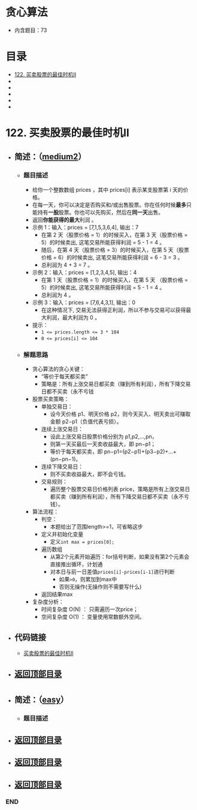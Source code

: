 # 贪心算法
- 内含题目：73

# 目录
<!-- GFM-TOC -->
* [122. 买卖股票的最佳时机II](#122-买卖股票的最佳时机ii)
* []()
* []()
* []()
* []()
* []()
<!-- GFM-TOC -->



# 122. 买卖股票的最佳时机II
- ## 简述：（[medium2](https://github.com/anliux/PracticePool/blob/master/LeetCode/docs/easy.md)）
  - ### 题目描述
    - 给你一个整数数组 prices ，其中 prices[i] 表示某支股票第 i 天的价格。
    - 在每一天，你可以决定是否购买和/或出售股票。你在任何时候**最多**只能持有**一股**股票。你也可以先购买，然后在**同一天**出售。
    - 返回**你能获得的最大**利润 。
    - 示例 1：输入：prices = [7,1,5,3,6,4], 输出：7
      - 在第 2 天（股票价格 = 1）的时候买入，在第 3 天（股票价格 = 5）的时候卖出, 这笔交易所能获得利润 = 5 - 1 = 4 。
      - 随后，在第 4 天（股票价格 = 3）的时候买入，在第 5 天（股票价格 = 6）的时候卖出, 这笔交易所能获得利润 = 6 - 3 = 3 。
      - 总利润为 4 + 3 = 7 。
    - 示例 2：输入：prices = [1,2,3,4,5], 输出：4
      - 在第 1 天（股票价格 = 1）的时候买入，在第 5 天 （股票价格 = 5）的时候卖出, 这笔交易所能获得利润 = 5 - 1 = 4 。
      - 总利润为 4 。
    - 示例 3：输入：prices = [7,6,4,3,1], 输出：0
      - 在这种情况下, 交易无法获得正利润，所以不参与交易可以获得最大利润，最大利润为 0 。
    - 提示：
      - `1 <= prices.length <= 3 * 104`
      - `0 <= prices[i] <= 104`
  - ### 解题思路
    - 贪心算法的贪心关键：
      - “等价于每天都买卖”
      - 策略是：所有上涨交易日都买卖（赚到所有利润），所有下降交易日都不买卖（永不亏钱
    - 股票买卖策略：
      - 单独交易日： 
        - 设今天价格 p1、明天价格 p2，则今天买入、明天卖出可赚取金额 p2−p1（负值代表亏损）。
      - 连续上涨交易日： 
        - 设此上涨交易日股票价格分别为 p1,p2,...,pn，
        - 则第一天买最后一天卖收益最大，即 pn−p1；
        - 等价于每天都买卖，即 pn−p1=(p2−p1)+(p3−p2)+...+(pn−pn−1)。
      - 连续下降交易日： 
        - 则不买卖收益最大，即不会亏钱。
      - 交易规则：
        - 遍历整个股票交易日价格列表 price，策略是所有上涨交易日都买卖（赚到所有利润），所有下降交易日都不买卖（永不亏钱）。 
    - 算法流程：
      - 判空：
        - 本题给出了范围length>=1，可省略这步 
      - 定义并初始化变量
        - 定义`int max = prices[0];` 
      - 遍历数组
        - 从第2个元素开始遍历：for括号判断，如果没有第2个元素会直接推出循环，计划通
        - 对本日与前一日差值`prices[i]-prices[i-1]`进行判断
          - 如果`>0`，则累加到max中
          - 否则无操作(无操作则不需要写什么)
      - 返回结果max     
    - 复杂度分析：
      - 时间复杂度 O(N) ： 只需遍历一次price；
      - 空间复杂度 O(1) ： 变量使用常数额外空间。

- ## 代码链接
  - [买卖股票的最佳时机II](https://github.com/anliux/PracticePool/blob/master/LeetCode/src/0122-best-time-to-buy-and-sell-stock-ii.java)  
  
<!-- GFM-TOC -->
* ## [返回顶部目录](#目录)
<!-- GFM-TOC -->  
 
 
 
#  
- ## 简述：（[easy](https://github.com/anliux/PracticePool/blob/master/LeetCode/docs/easy.md)）
  - ### 题目描述
  



<!-- GFM-TOC -->
* ## [返回顶部目录](#目录)
<!-- GFM-TOC -->




<!-- GFM-TOC -->
* ## [返回顶部目录](#目录)
<!-- GFM-TOC -->




<!-- GFM-TOC -->
* ## [返回顶部目录](#目录)
<!-- GFM-TOC -->


### END
